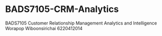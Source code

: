 # BADS7105-CRM-Analytics
BADS7105 Customer Relationship Management Analytics and Intelligence
Worapop Wiboonsirichai 6220412014
